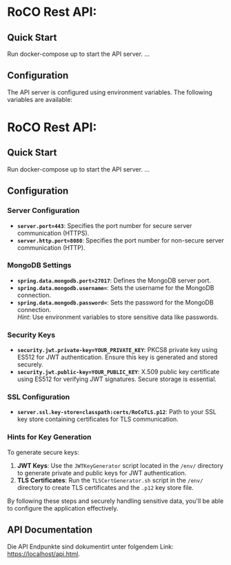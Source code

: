 # RoCO Rest API:


## Quick Start
Run docker-compose up to start the API server.
... 


## Configuration
The API server is configured using environment variables. The following variables are available:

# RoCO Rest API:

## Quick Start
Run docker-compose up to start the API server.
...

## Configuration
### Server Configuration
- **`server.port=443`**: Specifies the port number for secure server communication (HTTPS).
- **`server.http.port=8080`**: Specifies the port number for non-secure server communication (HTTP).

### MongoDB Settings
- **`spring.data.mongodb.port=27017`**: Defines the MongoDB server port.
- **`spring.data.mongodb.username=`**: Sets the username for the MongoDB connection.
- **`spring.data.mongodb.password=`**: Sets the password for the MongoDB connection.  
  *Hint*: Use environment variables to store sensitive data like passwords.

### Security Keys
- **`security.jwt.private-key=YOUR_PRIVATE_KEY`**: PKCS8 private key using ES512 for JWT authentication. Ensure this key is generated and stored securely.
- **`security.jwt.public-key=YOUR_PUBLIC_KEY`**: X.509 public key certificate using ES512 for verifying JWT signatures. Secure storage is essential.

### SSL Configuration
- **`server.ssl.key-store=classpath:certs/RoCoTLS.p12`**: Path to your SSL key store containing certificates for TLS communication.

### Hints for Key Generation

To generate secure keys:

1. **JWT Keys**: Use the `JWTKeyGenerator` script located in the `/env/` directory to generate private and public keys for JWT authentication.
2. **TLS Certificates**: Run the `TLSCertGenerator.sh` script in the `/env/` directory to create TLS certificates and the `.p12` key store file.

By following these steps and securely handling sensitive data, you'll be able to configure the application effectively.

## API Documentation
Die API Endpunkte sind dokumentirt unter folgendem Link: [https://localhost/api.html](https://localhost/api.html).
